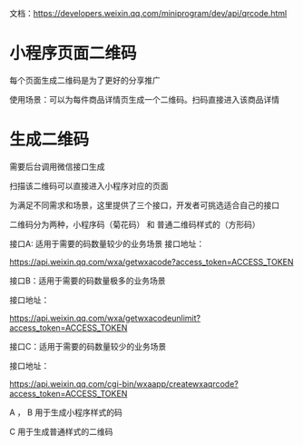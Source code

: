 
文档：https://developers.weixin.qq.com/miniprogram/dev/api/qrcode.html


# 小程序页面二维码 

每个页面生成二维码是为了更好的分享推广

使用场景：可以为每件商品详情页生成一个二维码。扫码直接进入该商品详情

# 生成二维码

需要后台调用微信接口生成

扫描该二维码可以直接进入小程序对应的页面

为满足不同需求和场景，这里提供了三个接口，开发者可挑选适合自己的接口

二维码分为两种，小程序码（菊花码） 和 普通二维码样式的（方形码）

接口A: 适用于需要的码数量较少的业务场景 接口地址：

https://api.weixin.qq.com/wxa/getwxacode?access_token=ACCESS_TOKEN


接口B：适用于需要的码数量极多的业务场景

接口地址：

https://api.weixin.qq.com/wxa/getwxacodeunlimit?access_token=ACCESS_TOKEN


接口C：适用于需要的码数量较少的业务场景

接口地址：

https://api.weixin.qq.com/cgi-bin/wxaapp/createwxaqrcode?access_token=ACCESS_TOKEN


A ， B 用于生成小程序样式的码

C 用于生成普通样式的二维码



